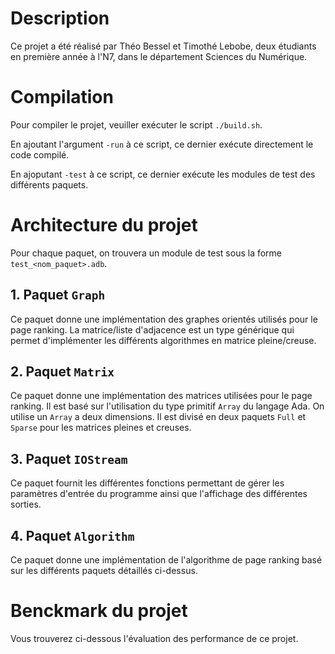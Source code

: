 # Description

Ce projet a été réalisé par Théo Bessel et Timothé Lebobe, deux étudiants en première année à l'N7, dans le département Sciences du Numérique.


# Compilation

Pour compiler le projet, veuiller exécuter le script `./build.sh`.

En ajoutant l'argument `-run` à ce script, ce dernier exécute directement le code compilé.

En ajoputant `-test` à ce script, ce dernier exécute les modules de test des différents paquets.

# Architecture du projet

Pour chaque paquet, on trouvera un module de test sous la forme `test_<nom_paquet>.adb`.

## 1. Paquet `Graph`

Ce paquet donne une implémentation des graphes orientés utilisés pour le page ranking. La matrice/liste d'adjacence est un type générique qui permet d'implémenter les différents algorithmes en matrice pleine/creuse.

## 2. Paquet `Matrix`

Ce paquet donne une implémentation des matrices utilisées pour le page ranking. Il est basé sur l'utilisation du type primitif `Array` du langage Ada. On utilise un `Array` a deux dimensions. Il est divisé en deux paquets `Full` et `Sparse` pour les matrices pleines et creuses.

## 3. Paquet `IOStream`

Ce paquet fournit les différentes fonctions permettant de gérer les paramètres d'entrée du programme ainsi que l'affichage des différentes sorties.

## 4. Paquet `Algorithm`

Ce paquet donne une implémentation de l'algorithme de page ranking basé sur les différents paquets détaillés ci-dessus.

# Benckmark du projet

Vous trouverez ci-dessous l'évaluation des performance de ce projet.